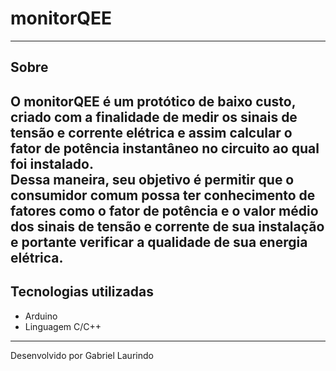 # monitorQEE
---
## Sobre
O monitorQEE é um protótico de baixo custo, criado com a finalidade de medir os sinais de tensão e corrente elétrica e assim calcular o fator de potência instantâneo no circuito ao qual foi instalado.  
Dessa maneira, seu objetivo é permitir que o consumidor comum possa ter conhecimento de fatores como o fator de potência e o valor médio dos sinais de tensão e corrente de sua instalação e portante verificar a qualidade de sua energia elétrica.
---
## Tecnologias utilizadas
- Arduino
- Linguagem C/C++
---
Desenvolvido por Gabriel Laurindo
